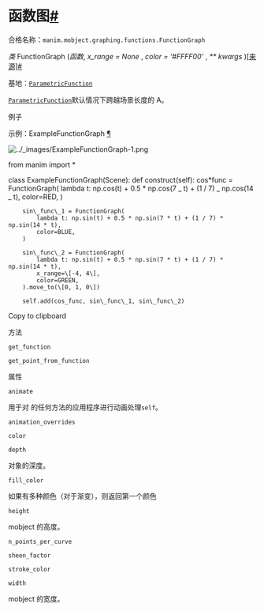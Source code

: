 # 函数图[#](#functiongraph "此标题的固定链接")

合格名称：`manim.mobject.graphing.functions.FunctionGraph`

_类_ FunctionGraph (_函数_, _x_range = None_ , _color = '#FFFF00'_ , _\*\* kwargs_ )[\[来源\]](../_modules/manim/mobject/graphing/functions.html#FunctionGraph)[#](#manim.mobject.graphing.functions.FunctionGraph "此定义的固定链接")

基地：[`ParametricFunction`](manim.mobject.graphing.functions.ParametricFunction.html#manim.mobject.graphing.functions.ParametricFunction "manim.mobject.graphing.functions.ParametricFunction")

[`ParametricFunction`](manim.mobject.graphing.functions.ParametricFunction.html#manim.mobject.graphing.functions.ParametricFunction "manim.mobject.graphing.functions.ParametricFunction")默认情况下跨越场景长度的 A。

例子

示例：ExampleFunctionGraph [¶](#examplefunctiongraph)

![../_images/ExampleFunctionGraph-1.png](../_images/ExampleFunctionGraph-1.png)

from manim import \*

class ExampleFunctionGraph(Scene):
def construct(self):
cos*func = FunctionGraph(
lambda t: np.cos(t) + 0.5 * np.cos(7 _ t) + (1 / 7) _ np.cos(14 \_ t),
color=RED,
)

        sin\_func\_1 = FunctionGraph(
            lambda t: np.sin(t) + 0.5 * np.sin(7 * t) + (1 / 7) * np.sin(14 * t),
            color=BLUE,
        )

        sin\_func\_2 = FunctionGraph(
            lambda t: np.sin(t) + 0.5 * np.sin(7 * t) + (1 / 7) * np.sin(14 * t),
            x_range=\[-4, 4\],
            color=GREEN,
        ).move_to(\[0, 1, 0\])

        self.add(cos_func, sin\_func\_1, sin\_func\_2)

Copy to clipboard

方法

`get_function`

`get_point_from_function`

属性

`animate`

用于对 的任何方法的应用程序进行动画处理`self`。

`animation_overrides`

`color`

`depth`

对象的深度。

`fill_color`

如果有多种颜色（对于渐变），则返回第一个颜色

`height`

mobject 的高度。

`n_points_per_curve`

`sheen_factor`

`stroke_color`

`width`

mobject 的宽度。
